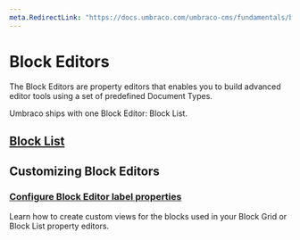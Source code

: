 ```yaml
---
meta.RedirectLink: "https://docs.umbraco.com/umbraco-cms/fundamentals/backoffice/property-editors/built-in-umbraco-property-editors/block-editor"
---
```


# Block Editors

The Block Editors are property editors that enables you to build advanced editor tools using a set of predefined Document Types.

Umbraco ships with one Block Editor: Block List.

## [Block List](Block-List-Editor/)

## Customizing Block Editors

### [Configure Block Editor label properties](label-property-configuration.md)

Learn how to create custom views for the blocks used in your Block Grid or Block List property editors.

